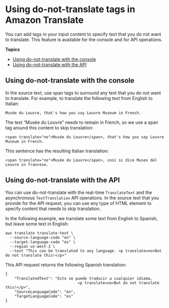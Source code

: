 # Using do\-not\-translate tags in Amazon Translate<a name="customizing-translations-tags"></a>

You can add tags in your input content to specify text that you do not want to translate\. This feature is available for the console and for API operations\. 

**Topics**
+ [Using do\-not\-translate with the console](#console-tags)
+ [Using do\-not\-translate with the API](#api-tags)

## Using do\-not\-translate with the console<a name="console-tags"></a>

In the source text, use span tags to surround any text that you do not want to translate\. For example, to translate the following text from English to Italian:

```
Musée du Louvre, that's how you say Louvre Museum in French.
```

The text “Musée du Louvre” needs to remain in French, so we use a span tag around this content to skip translation:

```
<span translate="no">Musée du Louvre</span>, that's how you say Louvre Museum in French.
```

This sentence has the resulting Italian translation:

```
<span translate="no">Musée du Louvre</span>, così si dice Museo del Louvre in francese.
```

## Using do\-not\-translate with the API<a name="api-tags"></a>

You can use do\-not\-translate with the real\-time `TranslateText` and the asynchronous `TextTranslation` API operations\. In the source text that you provide for the API request, you can use any type of HTML element to specify content that needs to skip translation\. 

In the following example, we translate some text from English to Spanish, but leave some text in English:

```
aws translate translate-text \
  --source-language-code "en" \
  --target-language-code "es" \
  --region us-west-2 \
  --text "This can be translated to any language. <p translate=no>But do not translate this!</p>"
```

This API request returns the following Spanish translation:

```
{
    "TranslatedText": "Esto se puede traducir a cualquier idioma. 
                                <p translate=no>But do not translate this!</p>",
    "SourceLanguageCode": "en",
    "TargetLanguageCode": "es"
}
```